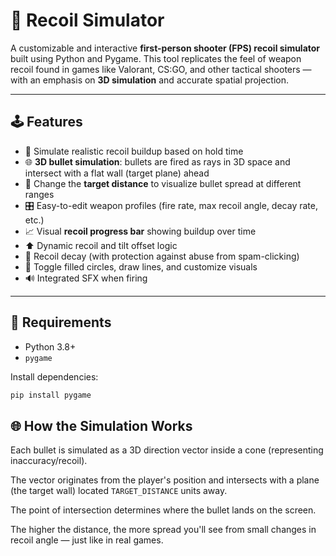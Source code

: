 # 🎯 Recoil Simulator

A customizable and interactive **first-person shooter (FPS) recoil simulator** built using Python and Pygame. This tool replicates the feel of weapon recoil found in games like Valorant, CS:GO, and other tactical shooters — with an emphasis on **3D simulation** and accurate spatial projection.

---

## 🕹️ Features

- 🔫 Simulate realistic recoil buildup based on hold time
- 🌐 **3D bullet simulation**: bullets are fired as rays in 3D space and intersect with a flat wall (target plane) ahead
- 🎯 Change the **target distance** to visualize bullet spread at different ranges
- 🎛️ Easy-to-edit weapon profiles (fire rate, max recoil angle, decay rate, etc.)
- 📈 Visual **recoil progress bar** showing buildup over time
- ⬆️ Dynamic recoil and tilt offset logic
- 🔄 Recoil decay (with protection against abuse from spam-clicking)
- 🎨 Toggle filled circles, draw lines, and customize visuals
- 🔊 Integrated SFX when firing

---

## 🧰 Requirements

- Python 3.8+
- `pygame`

Install dependencies:

```bash
pip install pygame
```

## 🌐 How the Simulation Works
Each bullet is simulated as a 3D direction vector inside a cone (representing inaccuracy/recoil).

The vector originates from the player's position and intersects with a plane (the target wall) located ```TARGET_DISTANCE``` units away.

The point of intersection determines where the bullet lands on the screen.

The higher the distance, the more spread you'll see from small changes in recoil angle — just like in real games.
